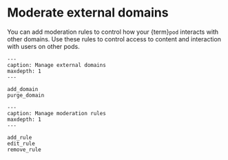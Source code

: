 # Moderate external domains

You can add moderation rules to control how your {term}`pod` interacts with other domains. Use these rules to control access to content and interaction with users on other pods.

```{toctree}
---
caption: Manage external domains
maxdepth: 1
---

add_domain
purge_domain

```

```{toctree}
---
caption: Manage moderation rules
maxdepth: 1
---

add_rule
edit_rule
remove_rule

```
